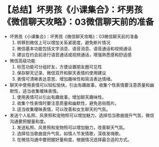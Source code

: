 # 【总结】坏男孩《小课集合》：坏男孩《微信聊天攻略》：03微信聊天前的准备

-   坏男孩《小课集合》：坏男孩《微信聊天攻略》：03微信聊天前的准备
    1.  转移到微信上可以增加关系紧密度，避免断片情况
    2.  微信基本功能包括文字消息、语音消息、语音通话和视频通话
    3.  建议在约会前进行语音通话或视频通话，增强熟悉感和舒适感
-   微信高级功能
    1.  标签功能可分组好友，方便设置朋友圈可见性
    2.  保存聊天记录、微信双开和聊天表情的使用建议
    3.  表情可清晰表达意思、增加趣味性和简洁表达情绪。
-   聊天中使用表情可以轻松愉快，引出有趣故事，收集个性表情要注意质量和幽默性，适当收集暧昧表情。
    1.  使用表情可以引出有趣故事，增加聊天趣味性。
    2.  收集个性表情时要注意质量和幽默性，避免恶俗图片。
    3.  适当收集暧昧表情，可以改善和女生聊天的气氛。
-   发送个人私照、风景照和宠物照可以增加魅力，选择恰当歌曲提升气氛，微信沟通要把握量和度。
    1.  发送私照、风景照和宠物照可以增加魅力，改善聊天气氛。
    2.  选择恰当歌曲提升气氛，如情人节发情歌，深夜发嗨歌。
    3.  在微信沟通中要把握好量和度，根据情况选择最合适的方式。